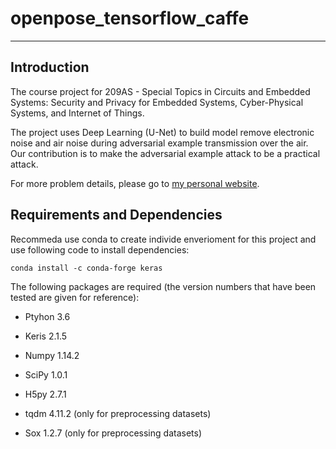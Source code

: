 # openpose_tensorflow_caffe
--------------------------------------------------------------------------------

## Introduction
The course project for 209AS - Special Topics in Circuits and Embedded Systems: 
Security and Privacy for Embedded Systems, Cyber-Physical Systems, and Internet 
of Things.

The project uses Deep Learning (U-Net) to build model remove electronic noise 
and air noise during adversarial example transmission over the air. Our 
contribution is to make the adversarial example attack to be a practical attack.

For more problem details, please go to
[my personal website](https://weikunhan.github.io).

## Requirements and Dependencies
Recommeda use conda to create individe enverioment for this project and use 
following code to install dependencies: 
```
conda install -c conda-forge keras
```
The following packages are required (the version numbers that have been tested 
are given for reference):
 
* Ptyhon 3.6
* Keris 2.1.5
* Numpy 1.14.2
* SciPy 1.0.1
* H5py 2.7.1













* tqdm 4.11.2 (only for preprocessing datasets)
* Sox 1.2.7 (only for preprocessing datasets)

